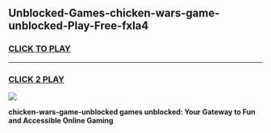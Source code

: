
## Unblocked-Games-chicken-wars-game-unblocked-Play-Free-fxla4
<h3>
<a href="https://premium76.site?title=chicken-wars-game-unblocked&ref=20M">CLICK TO PLAY</a></h3>
<hr>

<h3>
<a href="https://premium76.site?title=chicken-wars-game-unblocked&ref=20M">CLICK 2 PLAY</a>
  
</h3>

<a href="https://premium76.site?title=chicken-wars-game-unblocked&ref=19M"><img src="https://clearcache.store/games.png"></a>


**chicken-wars-game-unblocked games unblocked: Your Gateway to Fun and Accessible Online Gaming**
